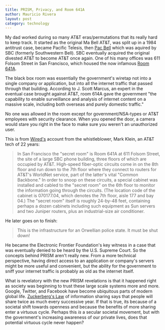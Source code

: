 ```yaml
---
title: PRISM, Privacy, and Room 641A
author: Mauricio Rivera
layout: post
category: technology
---
```

My dad worked during so many AT&T eras/permutations that its really hard to keep track. It started as the original Ma Bell AT&T, was split up in a 1984 antitrust case, became Pacific Telesis, then [Pac Bell](http://en.wikipedia.org/wiki/Pacific_Bell) which was aquired by SBC (formerly Southwestern Bell). SBC eventually acquired the original divested AT&T to become AT&T once again. One of his many offices was 611 Folsom Street in San Francisco, which housed the now infamous [Room 641A](http://en.wikipedia.org/wiki/Room_641A). 

The black box room was essentially the government's wiretap not into a single company or application, but into all the internet traffic that passed through that building. According to J. Scott Marcus, an expert in the eventual case brought against AT&T, room 614A gave the government "the capability to enable surveillance and analysis of internet content on a massive scale, including both overseas and purely domestic traffic."

No one was allowed in the room except for government/NSA-types or AT&T employees with security clearance. When you opened the door, a camera would stare you right in the face to make sure you weren't an unauthorized user.

This is from [Wired's](http://www.wired.com/science/discoveries/news/2006/05/70908) account from the whistleblower, Mark Klein, an AT&T tech of 22 years:

>In San Francisco the "secret room" is Room 641A at 611 Folsom Street, the site of a large SBC phone building, three floors of which are occupied by AT&T. High-speed fiber-optic circuits come in on the 8th floor and run down to the 7th floor where they connect to routers for AT&T's WorldNet service, part of the latter's vital "Common Backbone." In order to snoop on these circuits, a special cabinet was installed and cabled to the "secret room" on the 6th floor to monitor the information going through the circuits. (The location code of the cabinet is 070177.04, which denotes the 7th floor, aisle 177 and bay 04.) The "secret room" itself is roughly 24-by-48 feet, containing perhaps a dozen cabinets including such equipment as Sun servers and two Juniper routers, plus an industrial-size air conditioner.

He later goes on to finish:

>This is the infrastructure for an Orwellian police state. It must be shut down!

He became the Electronic Frontier Foundation's key witness in a case that was eventually denied to be heard by the U.S. Supreme Court. So the concepts behind PRISM aren't really new. From a more technical perspective, having direct access to an application or company's servers might be more useful and convenient, but the ability for the government to sniff your internet traffic is probably as old as the internet itself.  

What is revelatory with the new PRISM revelations is that it happened right as society was beginning to trust these large scale systems more and more. Google, Twitter, and Facebook have become ubiquitous parts of modern global life. [Zuckerberg's Law](http://bits.blogs.nytimes.com/2008/11/06/zuckerbergs-law-of-information-sharing/) of information sharing says that people will share twice as much every successive year. If that is true, its because of a societal shift towards openness and because the benefits of more sharing enter a virtuous cycle. Perhaps this *is* a secular societal movement, but with the government's increasing awareness of our private lives, does that potential virtuous cycle never happen?  


